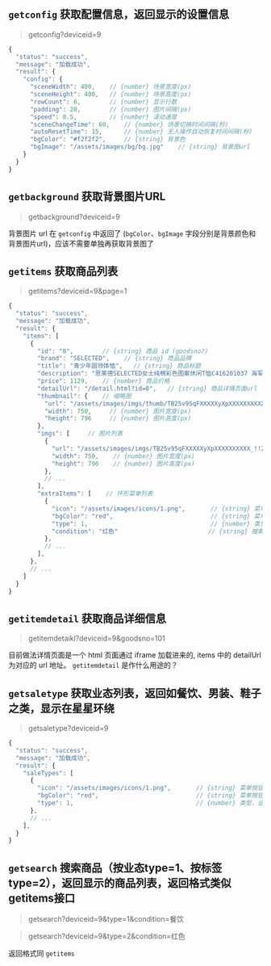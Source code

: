 ## `getconfig` 获取配置信息，返回显示的设置信息
> getconfig?deviceid=9

```js
{
  "status": "success",
  "message": "加载成功",
  "result": {
    "config": {
      "sceneWidth": 400,    // {number} 场景宽度(px)
      "sceneHeight": 400,   // {number} 场景高度(px)
      "rowCount": 6,        // {number} 显示行数
      "padding": 20,        // {number} 图片间隔(px)
      "speed": 0.5,         // {number} 滚动速度
      "sceneChangeTime": 60,    // {number} 场景切换时间间隔(秒)
      "autoResetTime": 15,      // {number} 无人操作自动恢复时间间隔(秒)
      "bgColor": "#f2f2f2",     // {string} 背景色
      "bgImage": "/assets/images/bg/bg.jpg"    // {string} 背景图url
    }
  }
}
```

## `getbackground` 获取背景图片URL
> getbackground?deviceid=9

背景图片 url 在 `getconfig` 中返回了 (`bgColor`、`bgImage` 字段分别是背景颜色和背景图片url)，应该不需要单独再获取背景图了

## `getitems` 获取商品列表
> getitems?deviceid=9&page=1

```js
{
  "status": "success",
  "message": "加载成功",
  "result": {
    "items": [
      {
        "id": "0",        // {string} 商品 id (goodsno?)
        "brand": "SELECTED",    // {string} 商品品牌
        "title": "青少年圆领体恤",   // {string} 商品标题
        "description": "思莱德SELECTED女士纯棉彩色图案休闲T恤C416201037 海军蓝 155/76/XS", // {string} 商品描述
        "price": 1129,    // {number} 商品价格
        "detailUrl": "/detail.html?id=0",   // {string} 商品详情页面url
        "thumbnail": {    // 缩略图
          "url": "/assets/images/imgs/thumb/TB25v95qFXXXXXyXpXXXXXXXXXX_!!2175014669.jpg",    // {string} 缩略图url
          "width": 750,     // {number} 图片宽度(px)
          "height": 796     // {number} 图片高度(px)
        },
        "imgs": [     // 图片列表
          {
            "url": "/assets/images/imgs/TB25v95qFXXXXXyXpXXXXXXXXXX_!!2175014669.jpg",    // {string} 图片url
            "width": 750,    // {number} 图片宽度(px)
            "height": 796    // {number} 图片高度(px)
          },
          // ...
        ],
        "extraItems": [    // 环形菜单列表
          {
            "icon": "/assets/images/icons/1.png",       // {string} 菜单按钮图标url
            "bgColor": "red",                           // {string} 菜单按钮背景色
            "type": 1,                                  // {number} 类型，业态type=1、标签type=2
            "condition": "红色"                         // {string} 搜索条件
          },
          // ...
        ],
      },
      // ...
    ]
  }
}
```

## `getitemdetail` 获取商品详细信息
> getitemdetaikl?deviceid=9&goodsno=101

目前做法详情页面是一个 html 页面通过 iframe 加载进来的, items 中的 detailUrl 为对应的 url 地址。
`getitemdetail` 是作什么用途的？


## `getsaletype` 获取业态列表，返回如餐饮、男装、鞋子之类，显示在星星环绕
> getsaletype?deviceid=9

```js
{
  "status": "success",
  "message": "加载成功",
  "result": {
    "saleTypes": [
      {
        "icon": "/assets/images/icons/1.png",       // {string} 菜单按钮图标url
        "bgColor": "red",                           // {string} 菜单按钮背景色
        "type": 1,                                  // {number} 类型，业态type=1、标签type=2
      },
      // ...
    ],
  }
}
```

## `getsearch` 搜索商品（按业态type=1、按标签type=2），返回显示的商品列表，返回格式类似getitems接口
> getsearch?deviceid=9&type=1&condition=餐饮

> getsearch?deviceid=9&type=2&condition=红色

返回格式同 `getitems`